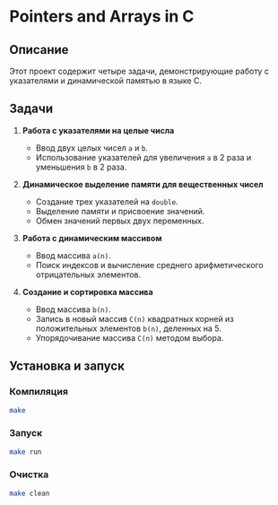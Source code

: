 # Pointers and Arrays in C

## Описание
Этот проект содержит четыре задачи, демонстрирующие работу с указателями и динамической памятью в языке C.

## Задачи
1. **Работа с указателями на целые числа**
   - Ввод двух целых чисел `a` и `b`.
   - Использование указателей для увеличения `a` в 2 раза и уменьшения `b` в 2 раза.

2. **Динамическое выделение памяти для вещественных чисел**
   - Создание трех указателей на `double`.
   - Выделение памяти и присвоение значений.
   - Обмен значений первых двух переменных.

3. **Работа с динамическим массивом**
   - Ввод массива `a(n)`.
   - Поиск индексов и вычисление среднего арифметического отрицательных элементов.

4. **Создание и сортировка массива**
   - Ввод массива `b(n)`.
   - Запись в новый массив `C(n)` квадратных корней из положительных элементов `b(n)`, деленных на 5.
   - Упорядочивание массива `C(n)` методом выбора.

## Установка и запуск
### Компиляция
```sh
make
```

### Запуск
```sh
make run
```

### Очистка
```sh
make clean
```
